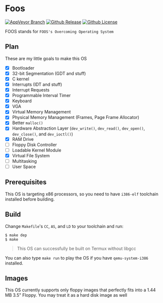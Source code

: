 # Foos
[![AppVeyor Branch](https://ci.appveyor.com/api/projects/status/github/TravorLZH/foos?svg=true)](https://ci.appveyor.com/project/TravorLZH/foos)
[![Github Release](https://img.shields.io/github/tag/TravorLZH/foos.svg)](https://github.com/TravorLZH/foos/releases)
[![Github License](https://img.shields.io/github/license/TravorLZH/foos.svg)](LICENSE)

FOOS stands for `FOOS's Overcoming Operating System`

## Plan
These are my little goals to make this OS

- [x] Bootloader
- [x] 32-bit Segmentation (GDT and stuff)
- [x] C kernel
- [x] Interrupts (IDT and stuff)
- [x] Interrupt Requests
- [x] Programmable Interval Timer
- [x] Keyboard
- [x] VGA
- [x] Virtual Memory Management
- [x] Physical Memory Management (Frames, Page Frame Allocator)
- [x] Better `malloc()`
- [x] Hardware Abstraction Layer (`dev_write()`, `dev_read()`, `dev_open()`,
`dev_close()`, and `dev_ioctl()`)
- [x] RAM Drive
- [ ] Floppy Disk Controller
- [ ] Loadable Kernel Module
- [x] Virtual File System
- [ ] Multitasking
- [ ] User Space

## Prerequisites
This OS is targeting x86 processors, so you need to have `i386-elf` toolchain
installed before building.

## Build
Change `Makefile`'s `CC`, `AS`, and `LD` to your toolchain and run:
```shell
$ make dep
$ make
```

> This OS can successfully be built on Termux without libgcc

You can also type `make run` to play the OS if you have `qemu-system-i386`
installed.
## Images
This OS currently supports only floppy images that perfectly fits into a 1.44 MB 3.5" Floppy. You may treat it as a hard disk image as well
